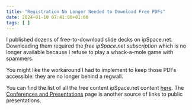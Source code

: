 ```yaml
---
title: "Registration No Longer Needed to Download Free PDFs"
date: 2024-01-10 07:41:00+01:00
tags: [ ]
---
```

I published dozens of free-to-download slide decks on ipSpace.net. Downloading them required the *free ipSpace.net subscription* which is no longer available because I refuse to play a whack-a-mole game with spammers.

You might like the workaround I had to implement to keep those PDFs accessible: they are no longer behind a regwall.

You can find the list of all the free content ipSpace.net content [here](https://www.ipspace.net/Subscription/Free). The [Conferences and Presentations](https://www.ipspace.net/Presentations/) page is another source of links to public presentations.
